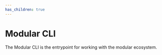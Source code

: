 ```yaml
---
has_children: true
---
```


# Modular CLI

The Modular CLI is the entrypoint for working with the modular ecosystem.
